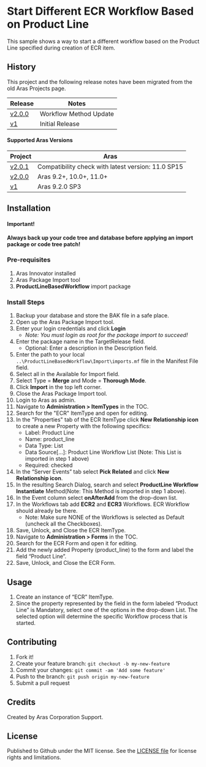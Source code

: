 # Start Different ECR Workflow Based on Product Line

This sample shows a way to start a different workflow based on the Product Line specified during creation of ECR item.

## History

This project and the following release notes have been migrated from the old Aras Projects page.

Release | Notes
--------|--------
[v2.0.0](https://github.com/ArasLabs/start-specific-workflow/releases/tag/v2.0.0) | Workflow Method Update
[v1](https://github.com/ArasLabs/start-specific-workflow/releases/tag/v1) | Initial Release

#### Supported Aras Versions

Project | Aras
--------|------
[v2.0.1](https://github.com/ArasLabs/start-specific-workflow/releases/tag/v2.0.1) | Compatibility check with latest version: 11.0 SP15
[v2.0.0](https://github.com/ArasLabs/start-specific-workflow/releases/tag/v2.0.0) | Aras 9.2+, 10.0+, 11.0+ 
[v1](https://github.com/ArasLabs/start-specific-workflow/releases/tag/v1) | Aras 9.2.0 SP3

## Installation

#### Important!
**Always back up your code tree and database before applying an import package or code tree patch!**

### Pre-requisites

1. Aras Innovator installed
2. Aras Package Import tool
3. **ProductLineBasedWorkflow** import package

### Install Steps

1. Backup your database and store the BAK file in a safe place.
2. Open up the Aras Package Import tool.
3. Enter your login credentials and click **Login**
    * _Note: You must login as root for the package import to succeed!_
4. Enter the package name in the TargetRelease field.
    * Optional: Enter a description in the Description field.
5. Enter the path to your local `..\ProductLineBasedWorkflow\Import\imports.mf` file in the Manifest File field.
6. Select all in the Available for Import field.
7. Select Type = **Merge** and Mode = **Thorough Mode**.
8. Click **Import** in the top left corner.
9. Close the Aras Package Import tool.
10.	Login to Aras as admin.
11. Navigate to **Administration > ItemTypes** in the TOC.
12. Search for the "ECR" ItemType and open for editing.
13. In the "Properties" tab of the ECR ItemType click **New Relationship icon** to create a new Property with the following specifics:
    - Label: Product Line
    - Name: product_line
    - Data Type: List
    - Data Source[…]: Product Line Workflow List (Note: This List is imported in step 1 above)
    - Required: checked
14. In the “Server Events” tab select **Pick Related** and click **New Relationship icon**. 
15. In the resulting Search Dialog, search and select **ProductLine Workflow Instantiate** Method(Note: This Method is imported in step 1 above).
16. In the Event column select **onAfterAdd** from the drop-down list.
17. In the Workflows tab add **ECR2** and **ECR3** Workflows. ECR Workflow should already be there. 
    - Note: Make sure NONE of the Workflows is selected as Default (uncheck all the Checkboxes).
18. Save, Unlock, and Close the ECR ItemType.
19. Navigate to **Administration > Forms** in the TOC.
20. Search for the ECR Form and open it for editing. 
21. Add the newly added Property (product_line) to the form and label the field “Product Line”.
22. Save, Unlock, and Close the ECR Form.

## Usage

1. Create an instance of “ECR” ItemType. 
2. Since the property represented by the field in the form labeled “Product Line” is Mandatory, select one of the options in the drop-down List. The selected option will determine the specific Workflow process that is started.

## Contributing

1. Fork it!
2. Create your feature branch: `git checkout -b my-new-feature`
3. Commit your changes: `git commit -am 'Add some feature'`
4. Push to the branch: `git push origin my-new-feature`
5. Submit a pull request

## Credits

Created by Aras Corporation Support.

## License

Published to Github under the MIT license. See the [LICENSE file](./LICENSE.md) for license rights and limitations.
